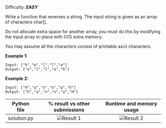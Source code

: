 Difficulty: ***EASY***

Write a function that reverses a string. The input string is given as an array of characters char[].

Do not allocate extra space for another array, you must do this by modifying the input array in-place with O(1) extra memory.

You may assume all the characters consist of printable ascii characters.

 
**Example 1:**

    Input: ["h","e","l","l","o"]
    Output: ["o","l","l","e","h"]

**Example 2:**

    Input: ["H","a","n","n","a","h"]
    Output: ["h","a","n","n","a","H"]
    
|Python file|% result vs other submissions|Runtime and memory usage|
|:---:|:---:|:---:|
|solution.py|![Result 1](img/result1.png)|![Result 2](img/result2.png)|